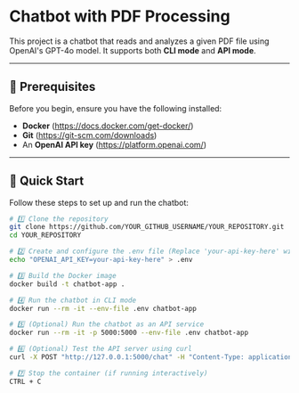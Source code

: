# Chatbot with PDF Processing

This project is a chatbot that reads and analyzes a given PDF file using OpenAI's GPT-4o model. It supports both **CLI mode** and **API mode**.

---

## **📌 Prerequisites**
Before you begin, ensure you have the following installed:
- **Docker** (https://docs.docker.com/get-docker/)
- **Git** (https://git-scm.com/downloads)
- An **OpenAI API key** (https://platform.openai.com/)

---

## **🚀 Quick Start**
Follow these steps to set up and run the chatbot:

```bash
# 1️⃣ Clone the repository
git clone https://github.com/YOUR_GITHUB_USERNAME/YOUR_REPOSITORY.git
cd YOUR_REPOSITORY

# 2️⃣ Create and configure the .env file (Replace 'your-api-key-here' with your actual OpenAI API key)
echo "OPENAI_API_KEY=your-api-key-here" > .env

# 3️⃣ Build the Docker image
docker build -t chatbot-app .

# 4️⃣ Run the chatbot in CLI mode
docker run --rm -it --env-file .env chatbot-app

# 5️⃣ (Optional) Run the chatbot as an API service
docker run --rm -it -p 5000:5000 --env-file .env chatbot-app

# 6️⃣ (Optional) Test the API server using curl
curl -X POST "http://127.0.0.1:5000/chat" -H "Content-Type: application/json" -d '{"query": "Give me a summary of the NVIDIA 2024 Q3 financial report"}'

# 7️⃣ Stop the container (if running interactively)
CTRL + C
